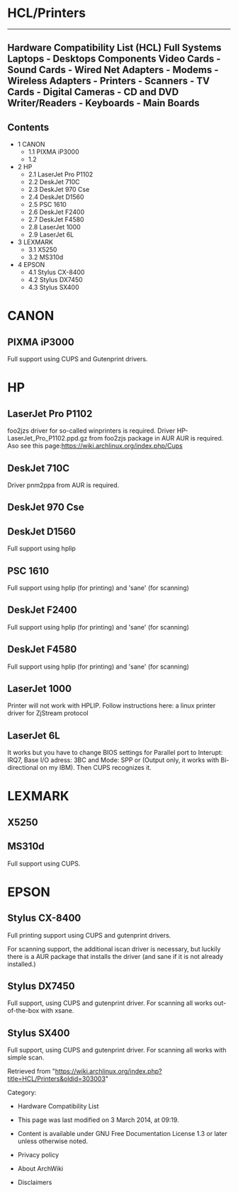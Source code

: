 HCL/Printers
============

  --------------------------------------------------------------------------------------------------------------------------------------------------------------------------------------
  Hardware Compatibility List (HCL)
  Full Systems
  Laptops - Desktops
  Components
  Video Cards - Sound Cards - Wired Net Adapters - Modems - Wireless Adapters - Printers - Scanners - TV Cards - Digital Cameras - CD and DVD Writer/Readers - Keyboards - Main Boards
  --------------------------------------------------------------------------------------------------------------------------------------------------------------------------------------

Contents
--------

-   1 CANON
    -   1.1 PIXMA iP3000
    -   1.2
-   2 HP
    -   2.1 LaserJet Pro P1102
    -   2.2 DeskJet 710C
    -   2.3 DeskJet 970 Cse
    -   2.4 DeskJet D1560
    -   2.5 PSC 1610
    -   2.6 DeskJet F2400
    -   2.7 DeskJet F4580
    -   2.8 LaserJet 1000
    -   2.9 LaserJet 6L
-   3 LEXMARK
    -   3.1 X5250
    -   3.2 MS310d
-   4 EPSON
    -   4.1 Stylus CX-8400
    -   4.2 Stylus DX7450
    -   4.3 Stylus SX400

CANON
=====

PIXMA iP3000
------------

Full support using CUPS and Gutenprint drivers.

HP
==

LaserJet Pro P1102
------------------

foo2jzs driver for so-called winprinters is required. Driver
HP-LaserJet_Pro_P1102.ppd.gz from foo2zjs package in AUR AUR is
required. Aso see this page:https://wiki.archlinux.org/index.php/Cups

DeskJet 710C
------------

Driver pnm2ppa from AUR is required.

DeskJet 970 Cse
---------------

DeskJet D1560
-------------

Full support using hplip

PSC 1610
--------

Full support using hplip (for printing) and 'sane' (for scanning)

DeskJet F2400
-------------

Full support using hplip (for printing) and 'sane' (for scanning)

DeskJet F4580
-------------

Full support using hplip (for printing) and 'sane' (for scanning)

LaserJet 1000
-------------

Printer will not work with HPLIP. Follow instructions here: a linux
printer driver for ZjStream protocol

LaserJet 6L
-----------

It works but you have to change BIOS settings for Parallel port to
Interupt: IRQ7, Base I/O adress: 3BC and Mode: SPP or (Output only, it
works with Bi-directional on my IBM). Then CUPS recognizes it.

LEXMARK
=======

X5250
-----

MS310d
------

Full support using CUPS.

EPSON
=====

Stylus CX-8400
--------------

Full printing support using CUPS and gutenprint drivers.

For scanning support, the additional iscan driver is necessary, but
luckily there is a AUR package that installs the driver (and sane if it
is not already installed.)

Stylus DX7450
-------------

Full support, using CUPS and gutenprint driver. For scanning all works
out-of-the-box with xsane.

Stylus SX400
------------

Full support, using CUPS and gutenprint driver. For scanning all works
with simple scan.

Retrieved from
"https://wiki.archlinux.org/index.php?title=HCL/Printers&oldid=303003"

Category:

-   Hardware Compatibility List

-   This page was last modified on 3 March 2014, at 09:19.
-   Content is available under GNU Free Documentation License 1.3 or
    later unless otherwise noted.
-   Privacy policy
-   About ArchWiki
-   Disclaimers
